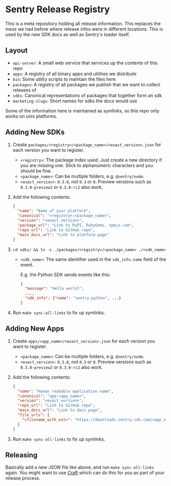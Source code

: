 # Sentry Release Registry

This is a meta repository holding all release information. This replaces the
mess we had before where release infos were in different locations. This is used
by the new SDK docs as well as Sentry's loader itself.

## Layout

- `api-server`: A small web service that services up the contents of this repo
- `apps`: A registry of all binary apps and utilities we distribute
- `bin`: Some utility scripts to maintain the files here
- `packages`: A registry of all packages we publish that we want to collect
  releases of
- `sdks`: Canonical representations of packages that together form an sdk
- `marketing-slugs`: Short names for sdks the docs would use

Some of the information here is maintained as symlinks, so this repo only works
on unix platforms.

## Adding New SDKs

1. Create `packages/<registry>/<package_name>/<exact_version>.json` for each
   version you want to register.

   - `<registry>`: The package index used. Just create a new directory if you
     are missing one. Stick to alphanumeric characters and you should be fine.
   - `<package_name>`: Can be multiple folders, e.g. `@sentry/node`.
   - `<exact_version>`: `0.3.0`, not `0.3` or `0`. Preview versions such as
     `0.3.0-preview2` or `0.3.0-rc2` also work.

2. Add the following contents:

   ```json
   {
     "name": "Name of your platform",
     "canonical": "<registry>:<package_name>",
     "version": "<exact_version>",
     "package_url": "Link to PyPI, RubyGems, npmjs.com",
     "repo_url": "Link to GitHub repo",
     "main_docs_url": "Link to platform page"
   }
   ```

3. `cd sdks/ && ln -s ./packages/<registry>/<package_name> ./<sdk_name>`

   - `<sdk_name>`: The same identifier used in the `sdk_info.name` field of the
     event.

     E.g. the Python SDK sends events like this:

     ```json
     {
       "message": "Hello world!",
       ...,
       "sdk_info": {"name": "sentry.python", ...}
     }
     ```

4. Run `make sync-all-links` to fix up symlinks.

## Adding New Apps

1. Create `apps/<app_name>/<exact_version>.json` for each version you want to
   register.

   - `<package_name>`: Can be multiple folders, e.g. `@sentry/node`.
   - `<exact_version>`: `0.3.0`, not `0.3` or `0`. Preview versions such as
     `0.3.0-preview2` or `0.3.0-rc2` also work.

2. Add the following contents:

   ```json
   {
     "name": "Human readable application name",
     "canonical": "app:<app_name>",
     "version": "<exact_version>",
     "repo_url": "Link to GitHub repo",
     "main_docs_url": "Link to docs page",
     "file_urls": {
       "<filename_with_ext>": "https://downloads.sentry-cdn.com/<app_name>/<exact_version>/<filename_with_ext>"
     }
   }
   ```

3. Run `make sync-all-links` to fix up symlinks.

## Releasing

Basically add a new JSON file like above, and run `make sync-all-links` again.
You might want to use [Craft](https://github.com/getsentry/craft) which can do
this for you as part of your release process.
